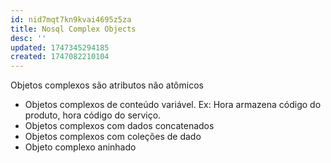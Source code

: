 ```yaml
---
id: nid7mqt7kn9kvai4695z5za
title: Nosql Complex Objects
desc: ''
updated: 1747345294185
created: 1747082210104
---
```


Objetos complexos são atributos não atômicos

- Objetos complexos de conteúdo variável. Ex: Hora armazena código do produto, hora código do serviço.
- Objetos complexos com dados concatenados
- Objetos complexos com coleções de dado
- Objeto complexo aninhado
